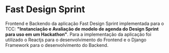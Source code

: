 # Fast Design Sprint

Frontend e Backendo da aplicação Fast Design Sprint implementada para o TCC: 
**"Instanciação e Avaliação de modelo de agenda do Design Sprint para uso em um Hackathon"**.
Para a implementação da aplicação foi utilizado o Reactjs para o desenvolvimento do Frontend e o Django Framework para o desenvolvimento do Backend.

